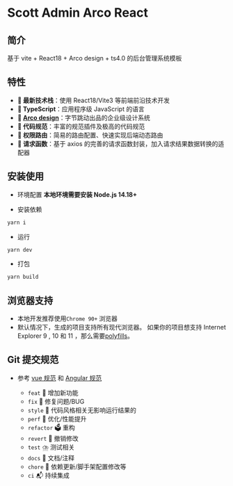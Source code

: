 # Scott Admin Arco React

## 简介

基于 vite + React18 + Arco design + ts4.0 的后台管理系统模板

## 特性

- **🎄 最新技术栈**：使用 React18/Vite3 等前端前沿技术开发
- **🎄 TypeScript**：应用程序级 JavaScript 的语言
- **🎄 [Arco design](https://arco.design/vue/docs/start)**：字节跳动出品的企业级设计系统
- **🎄 代码规范**：丰富的规范插件及极高的代码规范
- **🎄 权限路由**：简易的路由配置、快速实现后端动态路由
- **🎄 请求函数**：基于 axios 的完善的请求函数封装，加入请求结果数据转换的适配器

## 安装使用

- 环境配置
  **本地环境需要安装 Node.js 14.18+**

- 安装依赖

```bash
yarn i
```

- 运行

```bash
yarn dev
```

- 打包

```bash
yarn build
```

## 浏览器支持

- 本地开发推荐使用`Chrome 90+` 浏览器
- 默认情况下，生成的项目支持所有现代浏览器。 如果你的项目想支持 Internet Explorer 9 , 10 和 11 ，那么需要[polyfills](https://github.com/facebook/create-react-app/blob/main/packages/react-app-polyfill/README.md)。

## Git 提交规范

- 参考 [vue 规范](https://github.com/vuejs/vue/blob/dev/.github/COMMIT_CONVENTION.md) 和 [Angular 规范](https://github.com/conventional-changelog/conventional-changelog/tree/master/packages/conventional-changelog-angular)

  - `feat` 🎉 增加新功能
  - `fix` 🔨 修复问题/BUG
  - `style` 🍖 代码风格相关无影响运行结果的
  - `perf` 🎃 优化/性能提升
  - `refactor` 🗳️ 重构
  - `revert` 🍹 撤销修改
  - `test` ⛈️ 测试相关
  - `docs` 📝 文档/注释
  - `chore` 📌 依赖更新/脚手架配置修改等
  - `ci` 📬 持续集成
